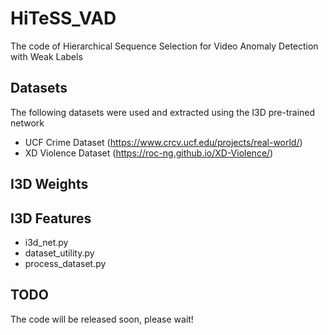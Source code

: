 # HiTeSS_VAD
The code of Hierarchical Sequence Selection for Video Anomaly Detection with Weak Labels
## Datasets
The following datasets were used and extracted using the I3D pre-trained network
* UCF Crime Dataset (https://www.crcv.ucf.edu/projects/real-world/)
* XD Violence Dataset (https://roc-ng.github.io/XD-Violence/)
## I3D Weights
## I3D Features
* i3d_net.py
* dataset_utility.py
* process_dataset.py

## TODO
The code will be released soon, please wait!
